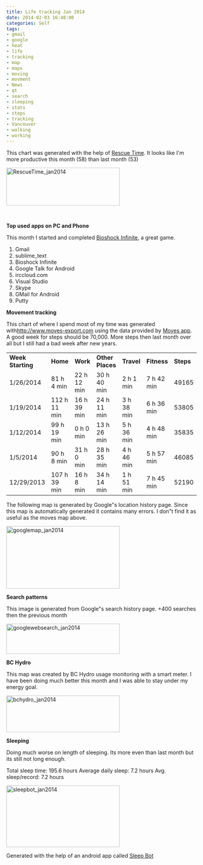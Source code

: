 ```yaml
---
title: Life tracking Jan 2014
date: 2014-02-03 16:48:00
categories: Self
tags: 
- gmail
- google
- heat
- life
- tracking
- map
- maps
- moving
- movment
- News
- qt
- search
- sleeping
- stats
- steps
- tracking
- Vancouver
- walking
- working
---
```

This chart was generated with the help of <a href="https://www.rescuetime.com/">Rescue Time</a>. It looks like I'm more productive this month (58) than last month (53)

<a href="/public/uploads/2014/02/RescueTime_jan2014.png"><img class="alignnone size-medium wp-image-3955" alt="RescueTime_jan2014" src="/public/uploads/2014/02/RescueTime_jan2014-300x100.png" width="300" height="100" /></a>

&nbsp;

<strong>Top used apps on PC and Phone</strong>

This month I started and completed <a href="http://www.bioshockinfinite.com/">Bioshock Infinite</a>, a great game.
<ol>
	<li>Gmail</li>
	<li>sublime_text</li>
	<li>Bioshock Infinite</li>
	<li>Google Talk for Android</li>
	<li>irccloud.com</li>
	<li>Visual Studio</li>
	<li>Skype</li>
	<li>GMail for Android</li>
	<li>Putty</li>
</ol>
<strong>Movement tracking </strong>

This chart of where I spend most of my time was generated with<a href="http://www.moves-export.com/weeklysummaries">http://www.moves-export.com</a> using the data provided by <a href="http://moves-app.com/">Moves app</a>. A good week for steps should be 70,000. More steps then last month over all but I still had a bad week after new years.
<table dir="ltr" cellspacing="0" cellpadding="0"><colgroup> <col width="120" /> <col width="97" /> <col width="88" /> <col width="89" /> <col width="81" /> <col width="79" /> <col width="66" /></colgroup>
<tbody>
<tr>
<td><strong>Week Starting</strong></td>
<td><strong>Home</strong></td>
<td><strong>Work</strong></td>
<td><strong>Other Places</strong></td>
<td><strong>Travel</strong></td>
<td><strong>Fitness</strong></td>
<td><strong>Steps</strong></td>
</tr>
<tr>
<td>1/26/2014</td>
<td>81 h 4 min</td>
<td>22 h 12 min</td>
<td>30 h 40 min</td>
<td>2 h 1 min</td>
<td>7 h 42 min</td>
<td>49165</td>
</tr>
<tr>
<td>1/19/2014</td>
<td>112 h 11 min</td>
<td>16 h 39 min</td>
<td>24 h 11 min</td>
<td>3 h 38 min</td>
<td>6 h 36 min</td>
<td>53805</td>
</tr>
<tr>
<td>1/12/2014</td>
<td>99 h 19 min</td>
<td>0 h 0 min</td>
<td>13 h 26 min</td>
<td>5 h 36 min</td>
<td>4 h 48 min</td>
<td>35835</td>
</tr>
<tr>
<td>1/5/2014</td>
<td>90 h 8 min</td>
<td>31 h 0 min</td>
<td>28 h 35 min</td>
<td>4 h 46 min</td>
<td>5 h 57 min</td>
<td>46085</td>
</tr>
<tr>
<td>12/29/2013</td>
<td>107 h 39 min</td>
<td>16 h 8 min</td>
<td>34 h 14 min</td>
<td>1 h 51 min</td>
<td>7 h 45 min</td>
<td>52190</td>
</tr>
</tbody>
</table>
The following map is generated by Google&quot;s location history page. Since this map is automatically generated it contains many errors. I don&quot;t find it as useful as the moves map above.

<a href="/public/uploads/2014/02/googlemap_jan2014.png"><img class="alignnone size-medium wp-image-3956" alt="googlemap_jan2014" src="/public/uploads/2014/02/googlemap_jan2014-300x165.png" width="300" height="165" /></a>

<strong>Search patterns</strong>

This image is generated from Google&quot;s search history page. +400 searches then the previous month

<a href="/public/uploads/2014/02/googlewebsearch_jan2014.png"><img class="alignnone size-medium wp-image-3957" alt="googlewebsearch_jan2014" src="/public/uploads/2014/02/googlewebsearch_jan2014-300x80.png" width="300" height="80" /></a>

<strong>BC Hydro</strong>

This map was created by BC Hydro usage monitoring with a smart meter. I have been doing much better this month and I was able to stay under my energy goal.

<a href="/public/uploads/2014/02/bchydro_jan2014.png"><img class="alignnone size-medium wp-image-3958" alt="bchydro_jan2014" src="/public/uploads/2014/02/bchydro_jan2014-300x97.png" width="300" height="97" /></a>

<strong>Sleeping</strong>

Doing much worse on length of sleeping. Its more even than last month but its still not long enough.

Total sleep time: 195.6 hours
Average daily sleep: 7.2 hours
Avg. sleep/record: 7.2 hours

<a href="/public/uploads/2014/02/sleepbot_jan2014.png"><img class="alignnone size-medium wp-image-3959" alt="sleepbot_jan2014" src="/public/uploads/2014/02/sleepbot_jan2014-300x163.png" width="300" height="163" /></a>

Generated with the help of an android app called <a href="https://play.google.com/store/apps/details?id=com.lslk.sleepbot">Sleep Bot</a>
